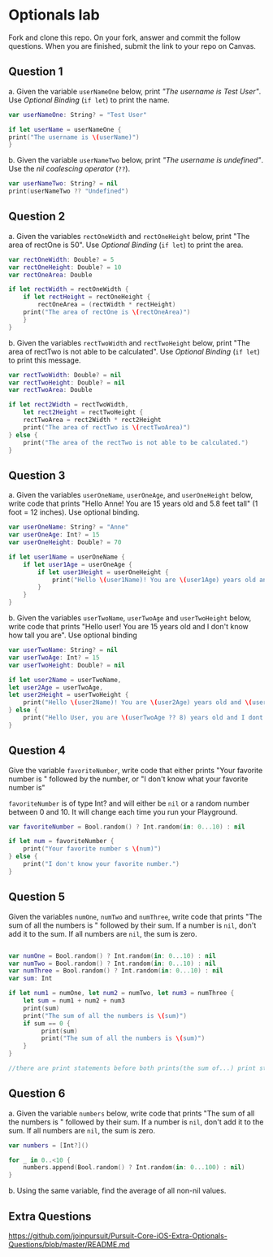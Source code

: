 # Optionals lab

Fork and clone this repo. On your fork, answer and commit the follow questions. When you are finished, submit the link to your repo on Canvas.


## Question 1

a. Given the variable `userNameOne` below, print *"The username is Test User"*.  Use *Optional Binding* (`if let`) to print the name.

```swift
var userNameOne: String? = "Test User"

if let userName = userNameOne {
print("The username is \(userName)")
}
```

b. Given the variable `userNameTwo` below, print *"The username is undefined"*.  Use the *nil coalescing operator* (`??`).

```swift
var userNameTwo: String? = nil
print(userNameTwo ?? "Undefined")
```

## Question 2

a. Given the variables `rectOneWidth` and `rectOneHeight` below, print "The area of rectOne is 50".  Use *Optional Binding* (`if let`) to print the area.

```swift
var rectOneWidth: Double? = 5
var rectOneHeight: Double? = 10
var rectOneArea: Double

if let rectWidth = rectOneWidth {
    if let rectHeight = rectOneHeight {
        rectOneArea = (rectWidth * rectHeight)
    print("The area of rectOne is \(rectOneArea)")
    }
}

```

b. Given the variables `rectTwoWidth` and `rectTwoHeight` below, print "The area of rectTwo is not able to be calculated".  Use *Optional Binding* (`if let`) to print this message.

```swift
var rectTwoWidth: Double? = nil
var rectTwoHeight: Double? = nil
var rectTwoArea: Double

if let rect2Width = rectTwoWidth,
    let rect2Height = rectTwoHeight {
    rectTwoArea = rect2Width * rect2Height
    print("The area of rectTwo is \(rectTwoArea)")
} else {
    print("The area of the rectTwo is not able to be calculated.")
}
```

## Question 3

a. Given the variables `userOneName`, `userOneAge`, and `userOneHeight` below, write code that prints "Hello Anne!  You are 15 years old and 5.8 feet tall" (1 foot = 12 inches).  Use optional binding.


```swift
var userOneName: String? = "Anne"
var userOneAge: Int? = 15
var userOneHeight: Double? = 70

if let user1Name = userOneName {
    if let user1Age = userOneAge {
        if let user1Height = userOneHeight {
            print("Hello \(user1Name)! You are \(user1Age) years old and \(user1Height) feet tall")
        }
    }
}
```

b. Given the variables `userTwoName`, `userTwoAge` and `userTwoHeight` below, write code that prints "Hello user!  You are 15 years old and I don't know how tall you are".  Use optional binding

```swift
var userTwoName: String? = nil
var userTwoAge: Int? = 15
var userTwoHeight: Double? = nil

if let user2Name = userTwoName,
let user2Age = userTwoAge,
let user2Height = userTwoHeight {
    print("Hello \(user2Name)! You are \(user2Age) years old and \(user2Height) feet tall")
} else {
    print("Hello User, you are \(userTwoAge ?? 8) years old and I dont know how tall you are.")
}
```


## Question 4

Give the variable `favoriteNumber`, write code that either prints "Your favorite number is " followed by the number, or "I don't know what your favorite number is"

`favoriteNumber` is of type Int? and will either be `nil` or a random number between 0 and 10.  It will change each time you run your Playground.

```swift
var favoriteNumber = Bool.random() ? Int.random(in: 0...10) : nil

if let num = favoriteNumber {
    print("Your favorite number s \(num)")
} else {
    print("I don't know your favorite number.")
}
```



## Question 5

Given the variables `numOne`, `numTwo` and `numThree`, write code that prints "The sum of all the numbers is " followed by their sum.  If a number is `nil`, don't add it to the sum.  If all numbers are `nil`, the sum is zero.

```swift

var numOne = Bool.random() ? Int.random(in: 0...10) : nil
var numTwo = Bool.random() ? Int.random(in: 0...10) : nil
var numThree = Bool.random() ? Int.random(in: 0...10) : nil
var sum: Int

if let num1 = numOne, let num2 = numTwo, let num3 = numThree {
    let sum = num1 + num2 + num3
    print(sum)
    print("The sum of all the numbers is \(sum)")
    if sum == 0 {
         print(sum)
         print("The sum of all the numbers is \(sum)")
    }
}

//there are print statements before both prints(the sum of...) print statements were so i coul confirm the sum niul or not - for peronal use
```

## Question 6

a. Given the variable `numbers` below, write code that prints "The sum of all the numbers is " followed by their sum.  If a number is `nil`, don't add it to the sum.  If all numbers are `nil`, the sum is zero.

```swift
var numbers = [Int?]()

for _ in 0..<10 {
    numbers.append(Bool.random() ? Int.random(in: 0...100) : nil)
}
```

b. Using the same variable, find the average of all non-nil values.

## Extra Questions

https://github.com/joinpursuit/Pursuit-Core-iOS-Extra-Optionals-Questions/blob/master/README.md
